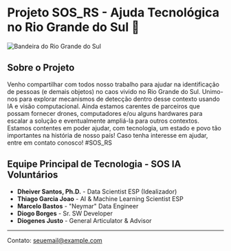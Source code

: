 # Projeto SOS_RS - Ajuda Tecnológica no Rio Grande do Sul 🚁

![Bandeira do Rio Grande do Sul](https://upload.wikimedia.org/wikipedia/commons/thumb/6/63/Bandeira_do_Rio_Grande_do_Sul.svg/640px-Bandeira_do_Rio_Grande_do_Sul.svg.png)

## Sobre o Projeto

Venho compartilhar com todos nosso trabalho para ajudar na identificação de pessoas (e demais objetos) no caos vivido no Rio Grande do Sul. Unimo-nos para explorar mecanismos de detecção dentro desse contexto usando IA e visão computacional. Ainda estamos carentes de parceiros que possam fornecer drones, computadores e/ou alguns hardwares para escalar a solução e eventualmente ampliá-la para outros contextos. Estamos contentes em poder ajudar, com tecnologia, um estado e povo tão importantes na história de nosso país! Caso tenha interesse em ajudar, entre em contato conosco! #SOS_RS

## Equipe Principal de Tecnologia - SOS IA Voluntários

- **Dheiver Santos, Ph.D.** - Data Scientist ESP (Idealizador)
- **Thiago Garcia Joao** - AI & Machine Learning Scientist ESP
- **Marcelo Bastos** - "Neymar" Data Engineer
- **Diogo Borges** - Sr. SW Developer
- **Diogenes Justo** - General Articulator & Advisor

---

Contato: [seuemail@example.com](mailto:seuemail@example.com)
